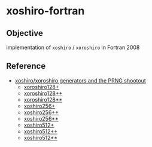 # xoshiro-fortran #

## Objective ##

implementation of `xoshiro` / `xoroshiro` in Fortran 2008

## Reference ##

- [xoshiro/xoroshiro generators and the PRNG shootout](https://prng.di.unimi.it/)
  - [xoroshiro128+](https://prng.di.unimi.it/xoroshiro128plus.c)
  - [xoroshiro128++](https://prng.di.unimi.it/xoroshiro128plusplus.c)
  - [xoroshiro128**](https://prng.di.unimi.it/xoroshiro128starstar.c)
  - [xoshiro256+](https://prng.di.unimi.it/xoshiro256plus.c)
  - [xoshiro256++](https://prng.di.unimi.it/xoshiro256plusplus.c)
  - [xoshiro256**](https://prng.di.unimi.it/xoshiro256starstar.c)
  - [xoshiro512+](https://prng.di.unimi.it/xoshiro512plus.c)
  - [xoshiro512++](https://prng.di.unimi.it/xoshiro512plusplus.c)
  - [xoshiro512**](https://prng.di.unimi.it/xoshiro512starstar.c)

<!-- EOF -->
